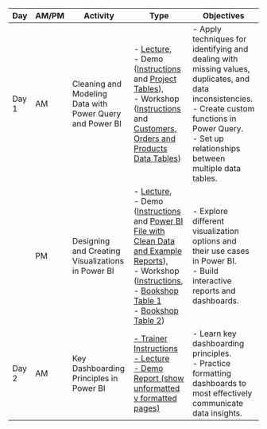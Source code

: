 | Day  | AM/PM | Activity | Type | Objectives |
| ---- | ----- | -------- | ---- | ---------- |
| Day 1 | AM | Cleaning and Modeling Data with Power Query and Power BI |- [Lecture](./Day3_AM_Lecture_PBIIntro_CleaningModeling.md), <br> - Demo ([Instructions](./Day3AM_DemoInstructions_PBI.docx) and [Project Tables](./Day3_AM_PBI_modeling_data_dirty_demo.xlsx)), <br> - Workshop ([Instructions](./Day3AM_LearnerInstructions_PBI.docx) and [Customers, Orders and Products Data Tables](./Day3_AM_modeling_data_PBI_learnerdatadirty.xlsx)) | - Apply techniques for identifying and dealing with missing values, duplicates, and data inconsistencies. <br> - Create custom functions in Power Query.<br> - Set up relationships between multiple data tables. |
|      | PM | Designing and Creating Visualizations in Power BI |- [Lecture](./), <br> - Demo ([Instructions](./Day3PM_DemoInstructions_PBI.docx) and [Power BI File with Clean Data and Example Reports](./Day3_PM_CustomerProductsOrders_Clean_withReports.pbix)), <br> - Workshop ([Instructions](./Day3PM_LearnerInstructions_PBI.docx ), <br> - [Bookshop Table 1](./Bookshop.csv) <br> -  [Bookshop Table 2](./BookshopLibraries.csv))| - Explore different visualization options and their use cases in Power BI.<br>- Build interactive reports and dashboards. |
| Day 2 | AM | Key Dashboarding Principles in Power BI | [- Trainer Instructions](./Day4AM_Trainer_Instructions.docx) <br> [- Lecture](./Day4_AM_KeyDashboardingPrinciples.slides.md) <br> [- Demo Report (show unformatted v formatted pages)](./Day3_PM_CustomerProductsOrders_Clean_withReports.pbix) | - Learn key dashboarding principles.<br>- Practice formatting dashboards to most effectively communicate data insights. |
